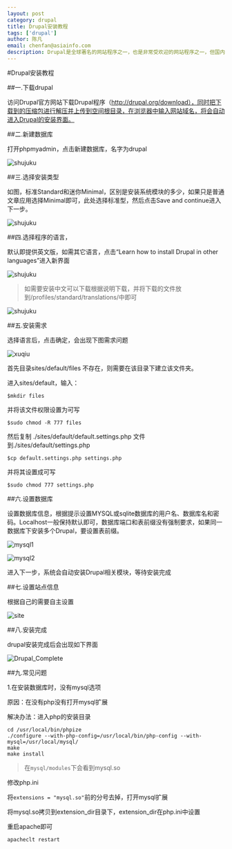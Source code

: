 ```yaml
---
layout: post
category: drupal
title: Drupal安装教程
tags: ['drupal']
author: 陈凡
email: chenfan@asiainfo.com
description: Drupal是全球著名的网站程序之一，也是非常受欢迎的网站程序之一，但国内使用的人数不多。在此介绍安装Drupal程序，用图文记录下了Drupal的详细安装过程步骤，希望对网站新手或Drupal新手有帮助。
---
```


#Drupal安装教程

##一.下载drupal

访问Drupal官方网站下载Drupal程序（http://drupal.org/download），同时把下载到的压缩包进行解压并上传到空间根目录，在浏览器中输入网站域名，将会自动进入Drupal的安装界面。

##二.新建数据库

打开phpmyadmin，点击新建数据库，名字为drupal

 ![shujuku](\images\post\shujuku.jpg)

##三.选择安装类型

如图，标准Standard和迷你Minimal，区别是安装系统模块的多少，如果只是普通文章应用选择Minimal即可，此处选择标准型，然后点击Save and continue进入下一步。

 ![shujuku](\images\post\profile.jpg)

##四.选择程序的语言，

默认即提供英文版，如需其它语言，点击“Learn how to install Drupal in other languages”进入新界面

 ![shujuku](\images\post\yuyan.jpg)

>如需要安装中文可以下载根据说明下载，并将下载的文件放到/profiles/standard/translations/中即可

 ![shujuku](\images\post\zhongwen.jpg)

##五.安装需求

选择语言后，点击确定，会出现下图需求问题

![xuqiu](\images\post\requirement.jpg)

首先目录sites/default/files 不存在，则需要在该目录下建立该文件夹。

进入sites/default，输入：

	$mkdir files

并将该文件权限设置为可写

	$sudo chmod -R 777 files

然后复制 ./sites/default/default.settings.php 文件到./sites/default/settings.php

	$cp default.settings.php settings.php

并将其设置成可写

	$sudo chmod 777 settings.php

##六.设置数据库

设置数据库信息，根据提示设置MYSQL或sqlite数据库的用户名、数据库名和密码。Localhost一般保持默认即可，数据库端口和表前缀没有强制要求，如果同一数据库下安装多个Drupal，要设置表前缀。

![mysql1](\images\post\mysql1.jpg)

![mysql2](\images\post\mysql2.jpg)

进入下一步，系统会自动安装Drupal相关模块，等待安装完成

##七.设置站点信息

根据自己的需要自主设置

![site](\images\post\site.jpg)

##八.安装完成

drupal安装完成后会出现如下界面

![Drupal_Complete](\images\post\site.jpg)

##九.常见问题

1.在安装数据库时，没有mysql选项

原因：在没有php没有打开mysql扩展

解决办法：进入php的安装目录

	cd /usr/local/bin/phpize
	./configure --with-php-config=/usr/local/bin/php-config --with-mysql=/usr/local/mysql/
	make
	make install

>在`mysql/modules`下会看到mysql.so

修改php.ini

将`extensions = "mysql.so"`前的分号去掉，打开mysql扩展

将mysql.so拷贝到extension_dir目录下，extension_dir在php.ini中设置

重启apache即可

	apacheclt restart